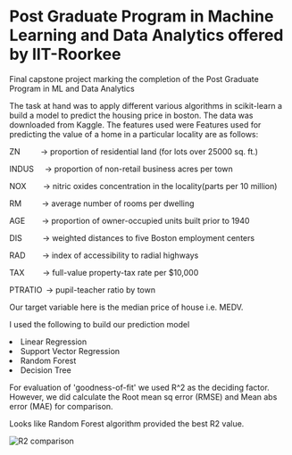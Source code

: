 # Post Graduate Program in Machine Learning and Data Analytics offered by IIT-Roorkee 

Final capstone project marking the completion of the Post Graduate Program in ML and Data Analytics

The task at hand was to apply different various algorithms in scikit-learn a build a model to predict the housing price in boston. The data was downloaded from Kaggle. 
The features used were 
Features used for predicting the value of a home in a particular locality are as follows:

ZN           → proportion of residential land (for lots over 25000 sq. ft.) 

INDUS      → proportion of non-retail business acres per town 

NOX         → nitric oxides concentration in the locality(parts per 10 million) 

RM           → average number of rooms per dwelling 

AGE         → proportion of owner-occupied units built prior to 1940 

DIS           → weighted distances to five Boston employment centers 

RAD         → index of accessibility to radial highways 

TAX          → full-value property-tax rate per $10,000 

PTRATIO  → pupil-teacher ratio by town 

Our target variable here is the median price of house i.e. MEDV.

I used the following to build our prediction model
<li> Linear Regression
<li> Support Vector Regression
<li> Random Forest
<li> Decision Tree

For evaluation of 'goodness-of-fit' we used R^2 as the deciding factor. However, we did calculate the Root mean sq error (RMSE) and Mean abs error (MAE) for comparison.

Looks like Random Forest algorithm provided the best R2 value.

![R2 comparison](https://user-images.githubusercontent.com/114509328/199500784-75e215f4-2e23-4d7c-ac1f-5beb1002e580.jpg)


